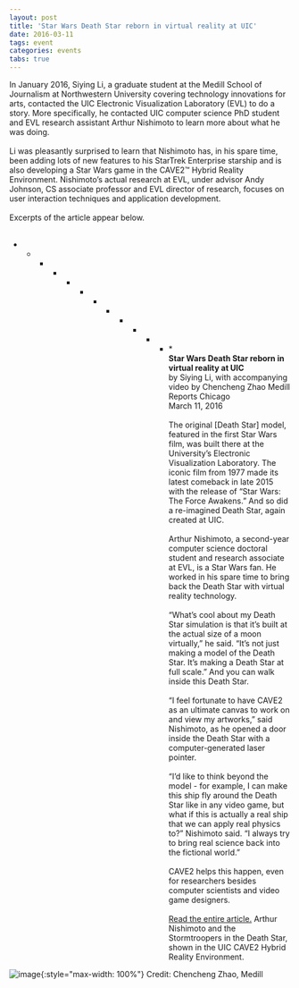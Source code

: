 ```yaml
---
layout: post
title: 'Star Wars Death Star reborn in virtual reality at UIC'
date: 2016-03-11
tags: event
categories: events
tabs: true
---
```


In January 2016, Siying Li, a graduate student at the Medill School of Journalism at Northwestern University covering technology innovations for arts, contacted the UIC Electronic Visualization Laboratory (EVL) to do a story. More specifically, he contacted UIC computer science PhD student and EVL research assistant Arthur Nishimoto to learn more about what he was doing.<br><br>
Li was pleasantly surprised to learn that Nishimoto has, in his spare time, been adding lots of new features to his StarTrek Enterprise starship and is also developing a Star Wars game in the CAVE2&trade; Hybrid Reality Environment. Nishimoto&rsquo;s actual research at EVL, under advisor Andy Johnson, CS associate professor and EVL director of research, focuses on user interaction techniques and application development.<br><br>
Excerpts of the article appear below.<br><br>
* * * * * * * * * * * * *<br>
<strong>Star Wars Death Star reborn in virtual reality at UIC</strong><br>
by Siying Li, with accompanying video by Chencheng Zhao
Medill Reports Chicago<br>
March 11, 2016<br><br>
The original [Death Star] model, featured in the first Star Wars film, was built there at the University&rsquo;s Electronic Visualization Laboratory. The iconic film from 1977 made its latest comeback in late 2015 with the release of &ldquo;Star Wars: The Force Awakens.&rdquo; And so did a re-imagined Death Star, again created at UIC.<br><br>
Arthur Nishimoto, a second-year computer science doctoral student and research associate at EVL, is a Star Wars fan. He worked in his spare time to bring back the Death Star with virtual reality technology.<br><br>
&ldquo;What&rsquo;s cool about my Death Star simulation is that it&rsquo;s built at the actual size of a moon virtually,&rdquo; he said. &ldquo;It&rsquo;s not just making a model of the Death Star. It&rsquo;s making a Death Star at full scale.&rdquo; And you can walk inside this Death Star.<br><br>
&ldquo;I feel fortunate to have CAVE2 as an ultimate canvas to work on and view my artworks,&rdquo; said Nishimoto, as he opened a door inside the Death Star with a computer-generated laser pointer.<br><br>
&ldquo;I&rsquo;d like to think beyond the model - for example, I can make this ship fly around the Death Star like in any video game, but what if this is actually a real ship that we can apply real physics to?&rdquo; Nishimoto said. &ldquo;I always try to bring real science back into the fictional world.&rdquo;<br><br>
CAVE2 helps this happen, even for researchers besides computer scientists and video game designers.<br><br>
<a href="http://news.medill.northwestern.edu/chicago/star-wars-death-star-reborn-in-virtual-reality-at-uic/
">Read the entire article.</a>
Arthur Nishimoto and the Stormtroopers in the Death Star, shown in the UIC CAVE2 Hybrid Reality Environment.

![image](https://www.evl.uic.edu/output/originals/anishimoto_starwars.png-srcw.jpg){:style="max-width: 100%"}
Credit: Chencheng Zhao, Medill

